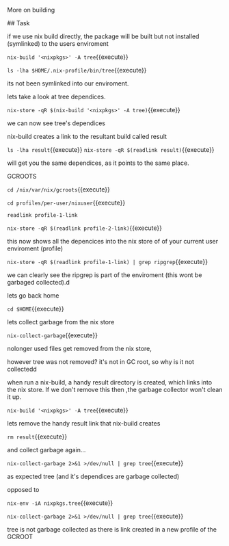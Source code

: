 More on building

## Task

if we use nix build directly, the package will be built but not installed (symlinked) to the users enviroment

`nix-build '<nixpkgs>' -A tree`{{execute}}

`ls -lha $HOME/.nix-profile/bin/tree`{{execute}}

its not been symlinked into our enviroment.

lets take a look at tree dependices.

`nix-store -qR $(nix-build '<nixpkgs>' -A tree)`{{execute}}

we can now see tree's dependices

nix-build creates a link to the resultant build called result


`ls -lha result`{{execute}}
`nix-store -qR $(readlink result)`{{execute}}
 
will get you the same dependices, as it points to the same place.

GCROOTS

`cd /nix/var/nix/gcroots`{{execute}}

`cd profiles/per-user/nixuser`{{execute}}

`readlink profile-1-link`

`nix-store -qR $(readlink profile-2-link)`{{execute}}

this now shows all the depencices into the nix store of of your current user enviroment (profile)


`nix-store -qR $(readlink profile-1-link) | grep ripgrep`{{execute}}

we can clearly see the ripgrep is part of the enviroment (this wont be garbaged collected).d

lets go back home


`cd $HOME`{{execute}}

lets collect garbage from the nix store

`nix-collect-garbage`{{execute}}

nolonger used files get removed from the nix store,  

however tree was not removed? it's not in GC root, so why is it not collectedd

when run a nix-build, a handy result directory is created, which links into the nix store.
If we don't remove this then ,the garbage collector won't clean it up.

`nix-build '<nixpkgs>' -A tree`{{execute}}

lets remove the handy result link that nix-build creates

`rm result`{{execute}}

and collect garbage again...

`nix-collect-garbage 2>&1 >/dev/null | grep tree`{{execute}}

as expected tree (and it's dependices are garbage collected)

opposed to

`nix-env -iA nixpkgs.tree`{{execute}}

`nix-collect-garbage 2>&1 >/dev/null | grep tree`{{execute}}

tree is not garbage collected as there is link created in a new profile of the GCROOT 
